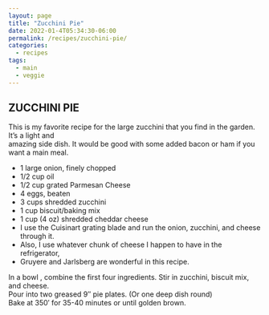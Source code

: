 ```yaml
---
layout: page
title: "Zucchini Pie"
date: 2022-01-4T05:34:30-06:00
permalink: /recipes/zucchini-pie/
categories:
  - recipes
tags:
  - main
  - veggie
---
```

## ZUCCHINI PIE
This is my favorite recipe for the large zucchini that you find in the garden. It’s a light and  
amazing side dish. It would be good with some added bacon or ham if you want a main meal.

- 1 large onion, finely chopped
- 1/2 cup oil
- 1/2 cup grated Parmesan Cheese
- 4 eggs, beaten
- 3 cups shredded zucchini
- 1 cup biscuit/baking mix
- 1 cup (4 oz) shredded cheddar cheese
- I use the Cuisinart grating blade and run the onion, zucchini, and cheese through it.  
- Also, I use whatever chunk of cheese I happen to have in the refrigerator,  
- Gruyere and Jarlsberg are wonderful in this recipe.

In a bowl , combine the first four ingredients. Stir in zucchini, biscuit mix, and cheese.  
Pour into two greased 9″ pie plates. (Or one deep dish round)  
Bake at 350′ for 35-40 minutes or until golden brown.
